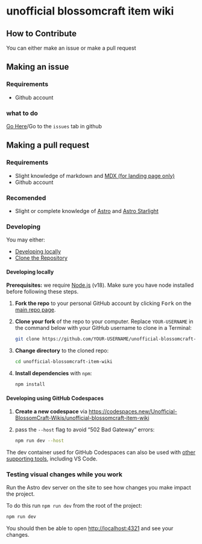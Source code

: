 # unofficial blossomcraft item wiki
## How to Contribute
You can either make an issue or make a pull request

## Making an issue
### Requirements
* Github account
<!-- *  -->

### what to do
[Go Here](https://github.com/Unofficial-BlossomCraft-Wikis/unofficial-blossomcraft-item-wiki/issues/new/choose)/Go to the `issues` tab in github

## Making a pull request
### Requirements
* Slight knowledge of markdown and [MDX (for landing page only)](https://mdxjs.com/)
* Github account
<!-- *  -->

### Recomended
* Slight or complete knowledge of [Astro](https://astro.build) and [Astro Starlight](https://starlight.astro.build)
<!-- *  -->

### Developing
You may either:
* [Developing locally](#developing-locally)
* [Clone the Repository](#developing-using-github-codespaces)

#### Developing locally

**Prerequisites:** we require [Node.js](https://nodejs.org) (v18). Make sure you have node installed before following these steps.

1. **Fork the repo** to your personal GitHub account by clicking <kbd>Fork</kbd> on the [main repo page][sl].

2. **Clone your fork** of the repo to your computer. Replace `YOUR-USERNAME` in the command below with your GitHub username to clone in a Terminal:

   ```sh
   git clone https://github.com/YOUR-USERNAME/unofficial-blossomcraft-item-wiki.git
   ```

3. **Change directory** to the cloned repo:

   ```sh
   cd unofficial-blossomcraft-item-wiki
   ```

4. **Install dependencies** with `npm`:

   ```sh
   npm install
   ```

#### Developing using GitHub Codespaces

1. **Create a new codespace** via https://codespaces.new/Unofficial-BlossomCraft-Wikis/unofficial-blossomcraft-item-wiki

2. pass the `--host` flag to avoid “502 Bad Gateway” errors:

   ```sh
   npm run dev --host
   ```

The dev container used for GitHub Codespaces can also be used with [other supporting tools](https://containers.dev/supporting), including VS Code.

### Testing visual changes while you work

Run the Astro dev server on the site to see how changes you make impact the project.

To do this run `npm run dev` from the root of the project:

```sh
npm run dev
```

You should then be able to open <http://localhost:4321> and see your changes.

[sl]: https://github.com/Unofficial-BlossomCraft-Wikis/unofficial-blossomcraft-item-wiki/pulls